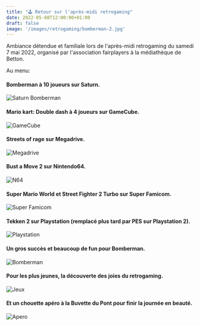 ```yaml
---
title: "🕹️ Retour sur l'après-midi retrogaming"
date: 2022-05-08T12:00:00+01:00
draft: false
image: '/images/retrogaming/bomberman-2.jpg'
---
```


Ambiance détendue et familiale lors de l'après-midi retrogaming du samedi 7 mai 2022, organisé par l'association fairplayers à la médiathèque de Betton.

Au menu:

#### Bomberman à 10 joueurs sur Saturn.

![Saturn Bomberman](/images/retrogaming/bomberman-1.jpg)

#### Mario kart: Double dash à 4 joueurs sur GameCube.

![GameCube](/images/retrogaming/gamecube.jpg)

#### Streets of rage sur Megadrive.

![Megadrive](/images/retrogaming/megadrive.jpg)

#### Bust a Move 2 sur Nintendo64.

![N64](/images/retrogaming/n64.jpg)

#### Super Mario World et Street Fighter 2 Turbo sur Super Famicom.

![Super Famicom](/images/retrogaming/snes.jpg)

#### Tekken 2 sur Playstation (remplacé plus tard par PES sur Playstation 2).

![Playstation](/images/retrogaming/playstation.jpg)

#### Un gros succès et beaucoup de fun pour Bomberman.

![Bomberman](/images/retrogaming/bomberman-2.jpg)

#### Pour les plus jeunes, la découverte des joies du retrogaming.

![Jeux](/images/retrogaming/jeux.jpg)

#### Et un chouette apéro à la Buvette du Pont pour finir la journée en beauté.

![Apero](/images/retrogaming/apero.jpg)
